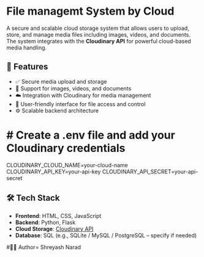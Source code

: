 # File managemt System by Cloud 

A secure and scalable cloud storage system that allows users to upload, store, and manage media files including images, videos, and documents. The system integrates with the **Cloudinary API** for powerful cloud-based media handling.

## 🚀 Features

- ✅ Secure media upload and storage
- 📁 Support for images, videos, and documents
- ☁️ Integration with Cloudinary for media management
- 🧩 User-friendly interface for file access and control
- ⚙️ Scalable backend architecture

# # Create a .env file and add your Cloudinary credentials
CLOUDINARY_CLOUD_NAME=your-cloud-name
CLOUDINARY_API_KEY=your-api-key
CLOUDINARY_API_SECRET=your-api-secret


## 🛠️ Tech Stack

- **Frontend**: HTML, CSS, JavaScript
- **Backend**: Python, Flask
- **Cloud Storage**: [Cloudinary API](https://cloudinary.com/)
- **Database**: SQL (e.g., SQLite / MySQL / PostgreSQL – specify if needed)

#🙋‍♂️ Author= Shreyash Narad


